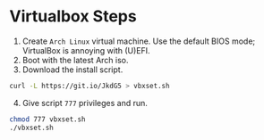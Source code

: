 # Virtualbox Steps

1. Create `Arch Linux` virtual machine. Use the default BIOS mode; VirtualBox is annoying with (U)EFI.
2. Boot with the latest Arch iso.
3. Download the install script.
```bash
curl -L https://git.io/JkdG5 > vbxset.sh
```
4. Give script `777` privileges and run.
```bash
chmod 777 vbxset.sh
./vbxset.sh
```
